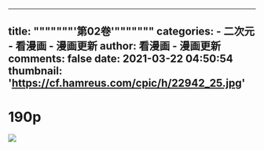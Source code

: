 
---
title: """""""'第02卷'"""""""
categories: 
    - 二次元
    - 看漫画 - 漫画更新
author: 看漫画 - 漫画更新
comments: false
date: 2021-03-22 04:50:54
thumbnail: 'https://cf.hamreus.com/cpic/h/22942_25.jpg'
---

<div>   
<h1>190p</h1>
            <img src="https://cf.hamreus.com/cpic/h/22942_25.jpg" referrerpolicy="no-referrer">  
</div>
            